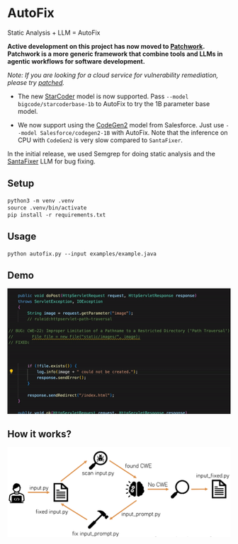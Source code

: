 # AutoFix

Static Analysis + LLM = AutoFix

**Active development on this project has now moved to [Patchwork](https://github.com/patched-codes/patchwork). Patchwork is a more generic framework that combine tools and LLMs in agentic workflows for software development.**

_Note: If you are looking for a cloud service for vulnerability remediation, please try [patched](https://www.patched.codes/)._

- The new [StarCoder](https://huggingface.co/bigcode/starcoderbase-1b) model is now supported. Pass `--model bigcode/starcoderbase-1b` to AutoFix to try the 1B parameter base model. 

- We now support using the [CodeGen2](https://github.com/salesforce/CodeGen2) model from Salesforce. Just use `--model Salesforce/codegen2-1B` with AutoFix. Note that the inference on CPU with `CodeGen2` is very slow compared to `SantaFixer`.

In the initial release, we used Semgrep for doing static analysis and the [SantaFixer](https://huggingface.co/lambdasec/santafixer) LLM for bug fixing.

## Setup

```
python3 -m venv .venv
source .venv/bin/activate
pip install -r requirements.txt
```

## Usage

```
python autofix.py --input examples/example.java
```

## Demo

![](https://github.com/lambdasec/autofix/blob/main/demo.gif)

## How it works?
![](https://github.com/lambdasec/autofix/blob/main/howitworks.png)
